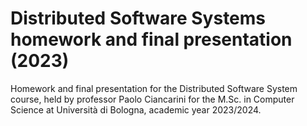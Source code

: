 # Distributed Software Systems homework and final presentation (2023)
Homework and final presentation for the Distributed Software System course, held by professor Paolo Ciancarini for the M.Sc. in Computer Science at Università di Bologna, academic year 2023/2024.
